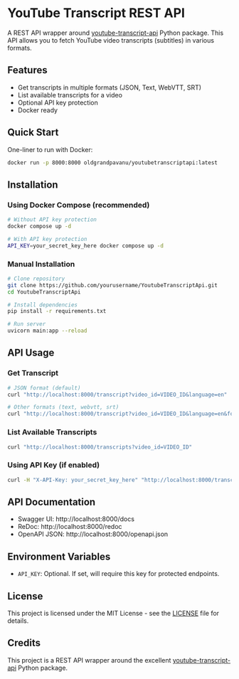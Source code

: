 # YouTube Transcript REST API

A REST API wrapper around [youtube-transcript-api](https://pypi.org/project/youtube-transcript-api/) Python package. This API allows you to fetch YouTube video transcripts (subtitles) in various formats.

## Features

- Get transcripts in multiple formats (JSON, Text, WebVTT, SRT)
- List available transcripts for a video
- Optional API key protection
- Docker ready

## Quick Start

One-liner to run with Docker:
```bash
docker run -p 8000:8000 oldgrandpavanu/youtubetranscriptapi:latest
```

## Installation

### Using Docker Compose (recommended)
```bash
# Without API key protection
docker compose up -d

# With API key protection
API_KEY=your_secret_key_here docker compose up -d
```

### Manual Installation
```bash
# Clone repository
git clone https://github.com/yourusername/YoutubeTranscriptApi.git
cd YoutubeTranscriptApi

# Install dependencies
pip install -r requirements.txt

# Run server
uvicorn main:app --reload
```

## API Usage

### Get Transcript
```bash
# JSON format (default)
curl "http://localhost:8000/transcript?video_id=VIDEO_ID&language=en"

# Other formats (text, webvtt, srt)
curl "http://localhost:8000/transcript?video_id=VIDEO_ID&language=en&format=srt"
```

### List Available Transcripts
```bash
curl "http://localhost:8000/transcripts?video_id=VIDEO_ID"
```

### Using API Key (if enabled)
```bash
curl -H "X-API-Key: your_secret_key_here" "http://localhost:8000/transcript?video_id=VIDEO_ID"
```

## API Documentation

- Swagger UI: http://localhost:8000/docs
- ReDoc: http://localhost:8000/redoc
- OpenAPI JSON: http://localhost:8000/openapi.json

## Environment Variables

- `API_KEY`: Optional. If set, will require this key for protected endpoints.

## License

This project is licensed under the MIT License - see the [LICENSE](LICENSE) file for details.

## Credits

This project is a REST API wrapper around the excellent [youtube-transcript-api](https://pypi.org/project/youtube-transcript-api/) Python package.
